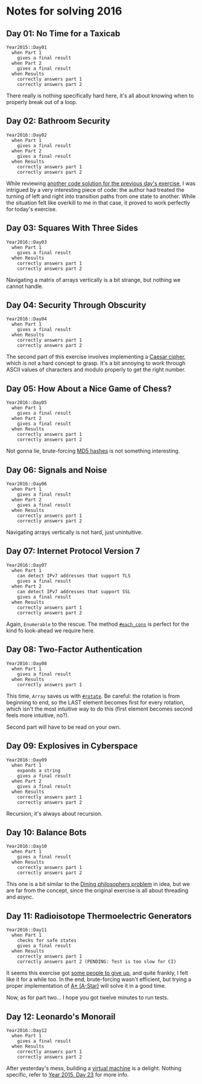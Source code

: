 # Notes for solving 2016
## Day 01: No Time for a Taxicab

```
Year2015::Day01
  when Part 1
    gives a final result
  when Part 2
    gives a final result
  when Results
    correctly answers part 1
    correctly answers part 2
```

There really is nothing specifically hard here, it's all about knowing when to properly break out of a loop.

## Day 02: Bathroom Security

```
Year2016::Day02
  when Part 1
    gives a final result
  when Part 2
    gives a final result
  when Results
    correctly answers part 1
    correctly answers part 2
```

While reviewing [another code solution for the previous day's exercise](https://github.com/rHermes/adventofcode/blob/master/2016/01/y2016_d01_p02.py), I was intrigued by a very interesting piece of code: the author had treated the turning of left and right into transition paths from one state to another. While the situation felt like overkill to me in that case, it proved to work perfectly for today's exercise.

## Day 03: Squares With Three Sides

```
Year2016::Day03
  when Part 1
    gives a final result
  when Results
    correctly answers part 1
    correctly answers part 2
```

Navigating a matrix of arrays vertically is a bit strange, but nothing we cannot handle.

## Day 04: Security Through Obscurity

```
Year2016::Day04
  when Part 1
    gives a final result
  when Results
    correctly answers part 1
    correctly answers part 2
```

The second part of this exercise involves implementing a [Caesar cipher](https://en.wikipedia.org/wiki/Caesar_cipher), which is not a hard concept to grasp. It's a bit annoying to work through ASCII values of characters and modulo properly to get the right number.

## Day 05: How About a Nice Game of Chess?

```
Year2016::Day05
  when Part 1
    gives a final result
  when Part 2
    gives a final result
  when Results
    correctly answers part 1
    correctly answers part 2
```

Not gonna lie, brute-forcing [MD5 hashes](https://en.wikipedia.org/wiki/MD5) is not something interesting.

## Day 06: Signals and Noise

```
Year2016::Day06
  when Part 1
    gives a final result
  when Part 2
    gives a final result
  when Results
    correctly answers part 1
    correctly answers part 2
```

Navigating arrays vertically is not hard, just unintuitive.

## Day 07: Internet Protocol Version 7

```
Year2016::Day07
  when Part 1
    can detect IPv7 addresses that support TLS
    gives a final result
  when Part 2
    can detect IPv7 addresses that support SSL
    gives a final result
  when Results
    correctly answers part 1
    correctly answers part 2
```

Again, `Enumerable` to the rescue. The method [`#each_cons`](https://ruby-doc.org/core-3.0.1/Enumerable.html#method-i-each_cons) is perfect for the kind fo look-ahead we require here.

## Day 08: Two-Factor Authentication

```
Year2016::Day08
  when Part 1
    gives a final result
  when Results
    correctly answers part 1
```

This time, `Array` saves us with [`#rotate`](https://ruby-doc.org/core-3.0.1/Array.html#method-i-rotate). Be careful: the rotation is from beginning to end, so the LAST element becomes first for every rotation, which isn't the most intuitive way to do this (first element becomes second feels more intuitive, no?).

Second part will have to be read on your own.

## Day 09: Explosives in Cyberspace

```
Year2016::Day09
  when Part 1
    expands a string
    gives a final result
  when Part 2
    gives a final result
  when Results
    correctly answers part 1
    correctly answers part 2
```

Recursion, it's always about recursion.

## Day 10: Balance Bots

```
Year2016::Day10
  when Part 1
    gives a final result
  when Results
    correctly answers part 1
    correctly answers part 2
```

This one is a bit similar to the [Dining philosophers problem](https://en.wikipedia.org/wiki/Dining_philosophers_problem) in idea, but we are far from the concept, since the original exercise is all about threading and async.


## Day 11: Radioisotope Thermoelectric Generators

```
Year2016::Day11
  when Part 1
    checks for safe states
    gives a final result
  when Results
    correctly answers part 1
    correctly answers part 2 (PENDING: Test is too slow for CI)
```

It seems this exercise got [some people to give up](https://markheath.net/post/aoc-2016-day11), and quite frankly, I felt like it for a while too. In the end, brute-forcing wasn't efficient, but trying a proper implementation of [A* (A-Star)](https://en.wikipedia.org/wiki/A*_search_algorithm) will solve it in a good time.

Now, as for part two... I hope you got twelve minutes to run tests.

## Day 12: Leonardo's Monorail

```
Year2016::Day12
  when Part 1
    gives a final result
  when Results
    correctly answers part 1
    correctly answers part 2
```

After yesterday's mess, building a [virtual machine](https://en.wikipedia.org/wiki/Virtual_machine) is a delight. Nothing specific, refer to [Year 2015, Day 23](year_2015.md#day-23-opening-the-turing-lock) for more info.
